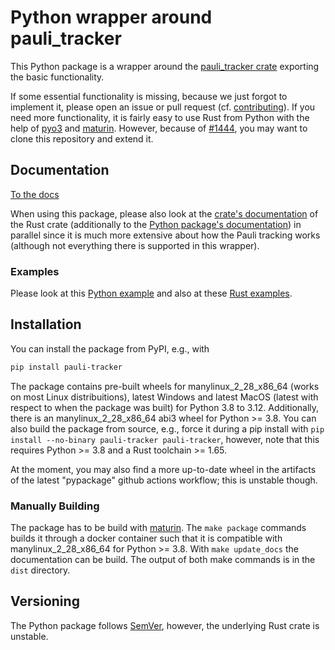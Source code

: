 # Python wrapper around pauli_tracker

This Python package is a wrapper around the [pauli_tracker crate] exporting the basic
functionality.

If some essential functionality is missing, because we just forgot to implement it, please
open an issue or pull request (cf. [contributing]). If you need more functionality, it is
fairly easy to use Rust from Python with the help of [pyo3] and [maturin]. However,
because of [#1444], you may want to clone this repository and extend it.

## Documentation

[To the docs]

When using this package, please also look at the [crate's documentation] of the Rust
crate (additionally to the [Python package's documentation]) in parallel since it is much
more extensive about how the Pauli tracking works (although not everything there is
supported in this wrapper).

### Examples

Please look at this [Python example] and also at these [Rust examples].

## Installation

You can install the package from PyPI, e.g., with
```bash
pip install pauli-tracker
```
The package contains pre-built wheels for manylinux\_2\_28\_x86\_64 (works on most Linux
distribuitions), latest Windows and latest MacOS (latest with respect to when the package
was built) for Python 3.8 to 3.12. Additionally, there is an manylinux\_2\_28\_x86\_64
abi3 wheel for Python >= 3.8. You can also build the package from source, e.g., force it
during a pip install with `pip install --no-binary pauli-tracker pauli-tracker`, however,
note that this requires Python >= 3.8 and a Rust toolchain >= 1.65.

At the moment, you may also find a more up-to-date wheel in the artifacts of the latest
"pypackage" github actions workflow; this is unstable though.

### Manually Building

The package has to be build with [maturin]. The `make package` commands builds it through
a docker container such that it is compatible with manylinux\_2\_28\_x86\_64 for Python >=
3.8. With `make update_docs` the documentation can be build. The output of both make
commands is in the `dist` directory.

## Versioning

The Python package follows [SemVer], however, the underlying Rust crate is unstable.

[crate's documentation]: https://docs.rs/pauli_tracker/latest/pauli_tracker/
[contributing]: https://github.com/taeruh/pauli_tracker/blob/main/CONTRIBUTING.md
[manylinux]: https://github.com/pypa/manylinux
[maturin]: https://github.com/PyO3/maturin
[pauli_tracker crate]: https://github.com/taeruh/pauli_tracker/tree/main/pauli_tracker
[pyo3]: https://github.com/PyO3/pyo3
[Python example]: https://taeruh.github.io/pauli_tracker/#example-usage
[Python package's documentation]: https://taeruh.github.io/pauli_tracker/
[Rust examples]: https://docs.rs/pauli_tracker/latest/pauli_tracker/#examples
[SemVer]: https://semver.org/
[To the docs]: https://taeruh.github.io/pauli_tracker/
[#1444]: https://github.com/PyO3/pyo3/issues/1444
